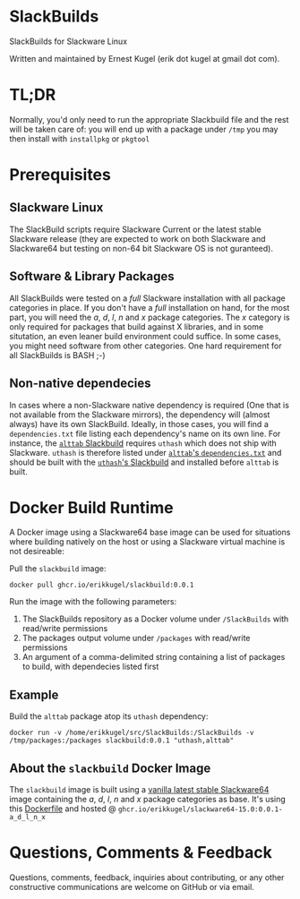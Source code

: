 SlackBuilds
===========

SlackBuilds for Slackware Linux

Written and maintained by Ernest Kugel (erik dot kugel at gmail dot com).

# TL;DR 
Normally, you'd only need to run the appropriate Slackbuild file and the rest will be taken care of: you will end up with a package under `/tmp` you may then install with `installpkg` or `pkgtool`

# Prerequisites

## Slackware Linux
The SlackBuild scripts require Slackware Current or the latest stable Slackware release (they are expected to work on both Slackware and Slackware64 but testing on non-64 bit Slackware OS is not guranteed).

## Software & Library Packages
All SlackBuilds were tested on a _full_ Slackware installation with all package categories in place. If you don't have a _full_ installation on hand, for the most part, you will need the _a_, _d_, _l_, _n_ and _x_ package categories. The _x_ category is only required for packages that build against X libraries, and in some situtation, an even leaner build environment could suffice. In some cases, you might need software from other categories. One hard requirement for all SlackBuilds is BASH ;-)

## Non-native dependecies
In cases where a non-Slackware native dependency is required (One that is not available from the Slackware mirrors), the dependency will (almost always) have its own SlackBuild. Ideally, in those cases, you will find a `dependencies.txt` file listing each dependency's name on its own line. For instance, the [`alttab` Slackbuild](alttab/alttab.SlackBuild) requires `uthash` which does not ship with Slackware. `uthash` is therefore listed under [`alttab`'s `dependencies.txt`](alttab/dependencies.txt) and should be built with the [`uthash`'s Slackbuild](uthash/uthash.SlackBuild) and installed before `alttab` is built.

# Docker Build Runtime
A Docker image using a Slackware64 base image can be used for situations where building natively on the host or using a Slackware virtual machine is not desireable:

Pull the `slackbuild` image:

```docker pull ghcr.io/erikkugel/slackbuild:0.0.1```

Run the image with the following parameters:
1. The SlackBuilds repository as a Docker volume under `/SlackBuilds` with read/write permissions
1. The packages output volume under `/packages` with read/write permissions
1. An argument of a comma-delimited string containing a list of packages to build, with dependecies listed first

## Example
Build the `alttab` package atop its `uthash` dependency:

```docker run -v /home/erikkugel/src/SlackBuilds:/SlackBuilds -v /tmp/packages:/packages slackbuild:0.0.1 "uthash,alttab"```

## About the `slackbuild` Docker Image
The `slackbuild` image is built using a [vanilla latest stable Slackware64](https://github.com/users/erikkugel/packages/container/package/slackware64-15.0) image containing the _a_, _d_, _l_, _n_ and _x_ package categories as base. It's using this [Dockerfile](Package/Dockerfile) and hosted @ `ghcr.io/erikkugel/slackware64-15.0:0.0.1-a_d_l_n_x`

# Questions, Comments & Feedback
Questions, comments, feedback, inquiries about contributing, or any other constructive communications are welcome on GitHub or via email.